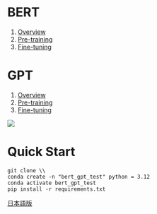 # BERT  
1. [Overview](./BERT/overview.ipynb)
2. [Pre-training](./BERT/pre-training.ipynb)
3. [Fine-tuning](./BERT/fine-tuning.ipynb)

# GPT
1. [Overview](./GPT/overview.ipynb)
2. [Pre-training](./GPT/pre-training.ipynb)
3. [Fine-tuning](./GPT/fine-tuning.ipynb)

![](https://miro.medium.com/v2/resize:fit:1400/1*TzGwyi1TrqcIPV4WMU3sVg.png)

# Quick Start
```
git clone \\
conda create -n "bert_gpt_test" python = 3.12
conda activate bert_gpt_test
pip install -r requirements.txt
```

[日本語版](./README_JP.md)